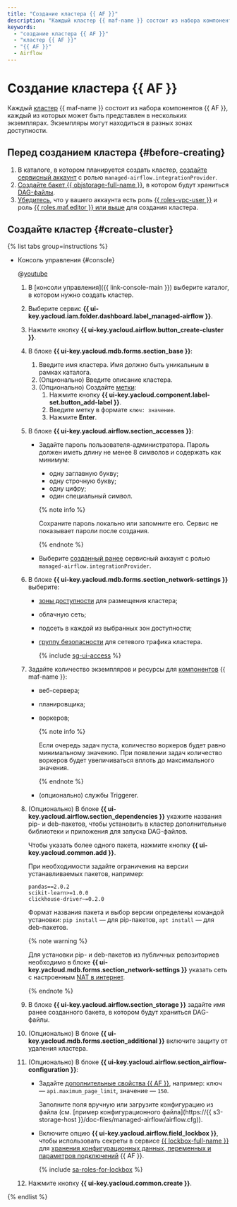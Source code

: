 ```yaml
---
title: "Создание кластера {{ AF }}"
description: "Каждый кластер {{ maf-name }} состоит из набора компонентов {{ AF }}, каждый из которых может быть представлен в нескольких экземплярах. Экземпляры могут находиться в разных зонах доступности."
keywords:
  - "создание кластера {{ AF }}"
  - "кластер {{ AF }}"
  - "{{ AF }}"
  - Airflow
---
```


# Создание кластера {{ AF }}

Каждый [кластер](../../glossary/cluster.md) {{ maf-name }} состоит из набора компонентов {{ AF }}, каждый из которых может быть представлен в нескольких экземплярах. Экземпляры могут находиться в разных зонах доступности.

## Перед созданием кластера {#before-creating}

1. В каталоге, в котором планируется создать кластер, [создайте сервисный аккаунт](../../iam/operations/sa/create.md) с ролью `managed-airflow.integrationProvider`.
1. [Создайте бакет {{ objstorage-full-name }}](../../storage/operations/buckets/create.md), в котором будут храниться [DAG-файлы](../concepts/index.md#about-the-service).
1. [Убедитесь](../../iam/operations/roles/get-assigned-roles.md), что у вашего аккаунта есть роль [{{ roles-vpc-user }}](../../vpc/security/index.md#vpc-user) и роль [{{ roles.maf.editor }} или выше](../security/index.md#roles-list) для создания кластера.

## Создайте кластер {#create-cluster}

{% list tabs group=instructions %}

- Консоль управления {#console}

  
  @[youtube](https://www.youtube.com/watch?v=vWCmvbrhDsI)


  1. В [консоли управления]({{ link-console-main }}) выберите каталог, в котором нужно создать кластер.
  1. Выберите сервис **{{ ui-key.yacloud.iam.folder.dashboard.label_managed-airflow }}**.
  1. Нажмите кнопку **{{ ui-key.yacloud.airflow.button_create-cluster }}**.
  1. В блоке **{{ ui-key.yacloud.mdb.forms.section_base }}**:

        1. Введите имя кластера. Имя должно быть уникальным в рамках каталога.
        1. (Опционально) Введите описание кластера.
        1. (Опционально) Создайте [метки](../../resource-manager/concepts/labels.md):
            1. Нажмите кнопку **{{ ui-key.yacloud.component.label-set.button_add-label }}**.
            1. Введите метку в формате `ключ: значение`.
            1. Нажмите **Enter**.

  1. В блоке **{{ ui-key.yacloud.airflow.section_accesses }}**:

        * Задайте пароль пользователя-администратора. Пароль должен иметь длину не менее 8 символов и содержать как минимум:
            * одну заглавную букву;
            * одну строчную букву;
            * одну цифру;
            * один специальный символ.

           {% note info %}

           Сохраните пароль локально или запомните его. Сервис не показывает пароли после создания.

           {% endnote %}

        * Выберите [созданный ранее](#before-creating) сервисный аккаунт с ролью `managed-airflow.integrationProvider`.

  1. В блоке **{{ ui-key.yacloud.mdb.forms.section_network-settings }}** выберите:

      * [зоны доступности](../../overview/concepts/geo-scope) для размещения кластера;
      * облачную сеть;
      * подсеть в каждой из выбранных зон доступности;
      * [группу безопасности](../../vpc/concepts/security-groups.md) для сетевого трафика кластера.

        {% include [sg-ui-access](../../_includes/mdb/maf/note-sg-ui-access.md) %}

  1. Задайте количество экземпляров и ресурсы для [компонентов](../concepts/index.md#components) {{ maf-name }}:

      * веб-сервера;
      * планировщика;
      * воркеров;

        {% note info %}

        Если очередь задач пуста, количество воркеров будет равно минимальному значению. При появлении задач количество воркеров будет увеличиваться вплоть до максимального значения.

        {% endnote %}

      * (опционально) службы Triggerer.

  1. (Опционально) В блоке **{{ ui-key.yacloud.airflow.section_dependencies }}** укажите названия pip- и deb-пакетов, чтобы установить в кластер дополнительные библиотеки и приложения для запуска DAG-файлов.

      Чтобы указать более одного пакета, нажмите кнопку **{{ ui-key.yacloud.common.add }}**.

      При необходимости задайте ограничения на версии устанавливаемых пакетов, например:

      ```text
      pandas==2.0.2
      scikit-learn>=1.0.0
      clickhouse-driver~=0.2.0
      ```

      Формат названия пакета и выбор версии определены командой установки: `pip install` — для pip-пакетов, `apt install` — для deb-пакетов.

      {% note warning %}

      Для установки pip- и deb-пакетов из публичных репозиториев необходимо в блоке **{{ ui-key.yacloud.mdb.forms.section_network-settings }}** указать сеть с настроенным [NAT в интернет](../../vpc/operations/create-nat-gateway.md).

      {% endnote %}

  1. В блоке **{{ ui-key.yacloud.airflow.section_storage }}** задайте имя ранее созданного бакета, в котором будут храниться DAG-файлы.

  1. (Опционально) В блоке **{{ ui-key.yacloud.mdb.forms.section_additional }}** включите защиту от удаления кластера.

  1. (Опционально) В блоке **{{ ui-key.yacloud.airflow.section_airflow-configuration }}**:
  
      * Задайте [дополнительные свойства {{ AF }}](https://airflow.apache.org/docs/apache-airflow/2.2.4/configurations-ref.html), например: ключ — `api.maximum_page_limit`, значение — `150`.

        Заполните поля вручную или загрузите конфигурацию из файла (см. [пример конфигурационного файла](https://{{ s3-storage-host }}/doc-files/managed-airflow/airflow.cfg)).

      * Включите опцию **{{ ui-key.yacloud.airflow.field_lockbox }}**, чтобы использовать секреты в сервисе [{{ lockbox-full-name }}](../../lockbox/concepts/index.md) для [хранения конфигурационных данных, переменных и параметров подключений](../concepts/impersonation.md#lockbox-integration) {{ AF }}.

        {% include [sa-roles-for-lockbox](../../_includes/managed-airflow/sa-roles-for-lockbox.md) %}

  1. Нажмите кнопку **{{ ui-key.yacloud.common.create }}**.

{% endlist %}
